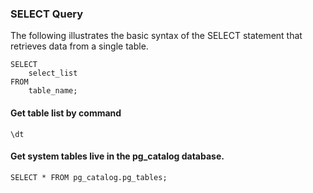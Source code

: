 ### SELECT Query

The following illustrates the basic syntax of the SELECT statement that retrieves data from a single table.

```
SELECT 
    select_list
FROM
    table_name;
```

#### Get table list by command
```
\dt
```

#### Get system tables live in the pg_catalog database.
```
SELECT * FROM pg_catalog.pg_tables;
```